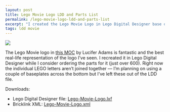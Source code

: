 ```yaml
---
layout: post
title: Lego Movie Logo LDD and Parts List
permalink: /lego-movie-logo-ldd-and-parts-list
excerpt: "I created the Lego Movie Logo in Lego Digital Designer base on an MOC by Lucifer Adams."
tags: ldd movie
---
```


![](http://studshq.s3.amazonaws.com/Lego-Movie-Logo-LDD.png)

The Lego Movie logo in [this MOC](https://www.flickr.com/photos/40949197@N00/sets/72157645315536417) by Lucifer Adams is fantastic and the best real-life representation of the logo I’ve seen. I recreated it in Lego Digital Designer while I consider ordering the parts for it (just over 600). Right now the individual LEGO letters aren’t joined together — I’m planning on using a couple of baseplates across the bottom but I’ve left these out of the LDD file.

Downloads:

- Lego Digital Designer file: [Lego-Movie-Logo.lxf](http://studshq.s3.amazonaws.com/Lego-Movie-Logo.lxf)
- Bricklink XML: [Lego-Movie-Logo.xml](http://studshq.s3.amazonaws.com/Lego-Movie-Logo.xml)
